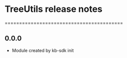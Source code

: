 # TreeUtils release notes
=========================================

0.0.0
-----
* Module created by kb-sdk init

